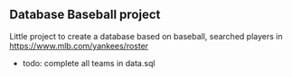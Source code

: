 ## Database Baseball project

Little project to create a database based on baseball, 
searched players in  
https://www.mlb.com/yankees/roster  

- todo: complete all teams in data.sql